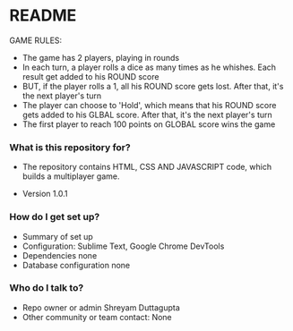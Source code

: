 # README #

GAME RULES:
- The game has 2 players, playing in rounds
- In each turn, a player rolls a dice as many times as he whishes. Each result get added to his ROUND score
- BUT, if the player rolls a 1, all his ROUND score gets lost. After that, it's the next player's turn
- The player can choose to 'Hold', which means that his ROUND score gets added to his GLBAL score. After that, it's the next player's turn
- The first player to reach 100 points on GLOBAL score wins the game


### What is this repository for? ###
* The repository contains HTML, CSS AND JAVASCRIPT code, which builds a multiplayer game. 

* Version 1.0.1

### How do I get set up? ###

* Summary of set up
* Configuration: Sublime Text, Google Chrome DevTools 
* Dependencies none
* Database configuration none

### Who do I talk to? ###

* Repo owner or admin Shreyam Duttagupta
* Other community or team contact: None
